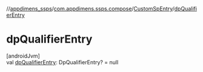//[appdimens_ssps](../../../index.md)/[com.appdimens.ssps.compose](../index.md)/[CustomSpEntry](index.md)/[dpQualifierEntry](dp-qualifier-entry.md)

# dpQualifierEntry

[androidJvm]\
val [dpQualifierEntry](dp-qualifier-entry.md): DpQualifierEntry? = null
